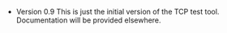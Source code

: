 * Version 0.9
This is just the initial version of the TCP test tool.  Documentation will be provided elsewhere.
